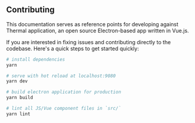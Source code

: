 ## Contributing

This documentation serves as reference points for developing against Thermal application, an open source Electron-based app written in Vue.js.

If you are interested in fixing issues and contributing directly to the codebase. Here's a quick steps to get started quickly:

```sh
# install dependencies
yarn

# serve with hot reload at localhost:9080
yarn dev

# build electron application for production
yarn build

# lint all JS/Vue component files in `src/`
yarn lint
```
